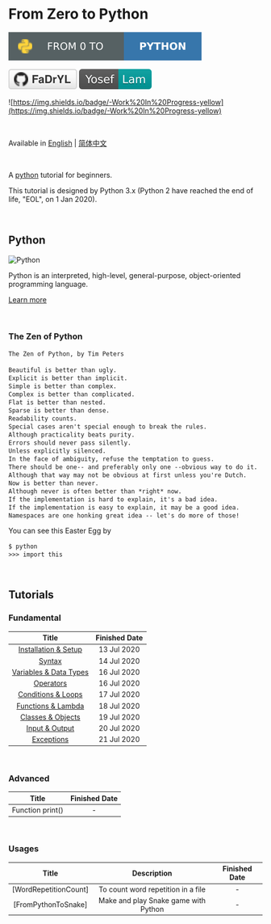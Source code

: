 # From Zero to Python
[![Project link](res/badges_project.svg)](https://github.com/FaDrYL/From0ToPython) 

[![Github link](res/badges_github.svg)](https://github.com/FaDrYL)
[![Website link](res/badges_website.svg)](https://www.fadryl.com/)

![https://img.shields.io/badge/-Work%20In%20Progress-yellow](https://img.shields.io/badge/-Work%20In%20Progress-yellow)

<br/>

Available in 
[English](README.md) | 
[简体中文](README_zh_CN.md)

<br/>

A [python](https://www.python.org/) tutorial for beginners.

This tutorial is designed by Python 3.x (Python 2 have reached the end of life, "EOL", on 1 Jan 2020).

<br/>

## Python
![Python](https://www.python.org/static/img/python-logo@2x.png) 

Python is an interpreted, high-level, general-purpose, object-oriented programming language.

[Learn more](<https://www.wikiwand.com/en/Python_(programming_language)>)

<br/>

### The Zen of Python

```
The Zen of Python, by Tim Peters

Beautiful is better than ugly.
Explicit is better than implicit.
Simple is better than complex.
Complex is better than complicated.
Flat is better than nested.
Sparse is better than dense.
Readability counts.
Special cases aren't special enough to break the rules.
Although practicality beats purity.
Errors should never pass silently.
Unless explicitly silenced.
In the face of ambiguity, refuse the temptation to guess.
There should be one-- and preferably only one --obvious way to do it.
Although that way may not be obvious at first unless you're Dutch.
Now is better than never.
Although never is often better than *right* now.
If the implementation is hard to explain, it's a bad idea.
If the implementation is easy to explain, it may be a good idea.
Namespaces are one honking great idea -- let's do more of those!
```

You can see this Easter Egg by
```
$ python
>>> import this
```

<br/>

## Tutorials
### Fundamental
|    Title    | Finished Date |
|:-----------:|:-------------:|
| [Installation & Setup](src/Fundamental/Installation_Setup/Installation_Setup_en_US.md) | 13 Jul 2020 |
| [Syntax](src/Fundamental/Syntax/Syntax_en_US.md) | 14 Jul 2020 |
| [Variables & Data Types](src/Fundamental/Variables_Data_Types/Variables_Data_Types_en_US.md) | 16 Jul 2020 |
| [Operators](src/Fundamental/Operators/Operators_en_US.md) | 16 Jul 2020 |
| [Conditions & Loops](src/Fundamental/Conditions_Loops/Conditions_Loops_en_US.md) | 17 Jul 2020 |
| [Functions & Lambda](src/Fundamental/Functions_Lambda/Functions_Lambda_en_US.md) | 18 Jul 2020 |
| [Classes & Objects](src/Fundamental/Classes_Objects/Classes_Objects_en_US.md) | 19 Jul 2020 |
| [Input & Output](src/Fundamental/Input_Output/Input_Output_en_US.md) | 20 Jul 2020 |
| [Exceptions](src/Fundamental/Exceptions/Exceptions_en_US.md) | 21 Jul 2020 |

<br/>

### Advanced
|    Title    | Finished Date |
|:-----------:|:-------------:|
|  Function print() | - |

<br/>

### Usages
| Title | Description | Finished Date |
|:-----:|:-----------:|:-------------:|
| [WordRepetitionCount] | To count word repetition in a file | - |
| [FromPythonToSnake] | Make and play Snake game with Python | - |


